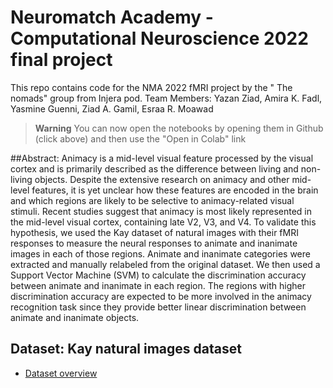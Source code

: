 # Neuromatch Academy - Computational Neuroscience 2022 final project
This repo contains code for the NMA 2022 fMRI project by the " The nomads" group from Injera pod. 
Team Members: Yazan Ziad, Amira K. Fadl, Yasmine Guenni, Ziad A. Gamil, Esraa R. Moawad

> **Warning**
> You can now open the notebooks by opening them in Github (click above) and then use the "Open in Colab" link

##Abstract: 
Animacy is a mid-level visual feature processed by the visual cortex and is primarily described as the difference between living and non-living objects. Despite the extensive research on animacy and other mid-level features, it is yet unclear how these features are encoded in the brain and which regions are likely to be selective to animacy-related visual stimuli. Recent studies suggest that animacy is most likely represented in the mid-level visual cortex, containing late V2, V3, and V4. To validate this hypothesis,  we used the Kay dataset of natural images with their fMRI responses to measure the neural responses to animate and inanimate images in each of those regions. Animate and inanimate categories were extracted and manually relabeled from the original dataset. We then used a Support Vector Machine (SVM) to calculate the discrimination accuracy between animate and inanimate in each region. The regions with higher discrimination accuracy are expected to be more involved in the animacy recognition task since they provide better linear discrimination between animate and inanimate objects. 

## Dataset: Kay natural images dataset 
* [Dataset overview](https://colab.research.google.com/github/NeuromatchAcademy/course-content/blob/main/projects/fMRI/load_kay_images.ipynb)
